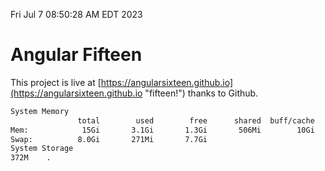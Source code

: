 Fri Jul  7 08:50:28 AM EDT 2023

# Angular Fifteen


This project is live at [https://angularsixteen.github.io](https://angularsixteen.github.io "fifteen!") thanks to Github.

```bash
System Memory
               total        used        free      shared  buff/cache   available
Mem:            15Gi       3.1Gi       1.3Gi       506Mi        10Gi        11Gi
Swap:          8.0Gi       271Mi       7.7Gi
System Storage
372M	.
```
```bash
